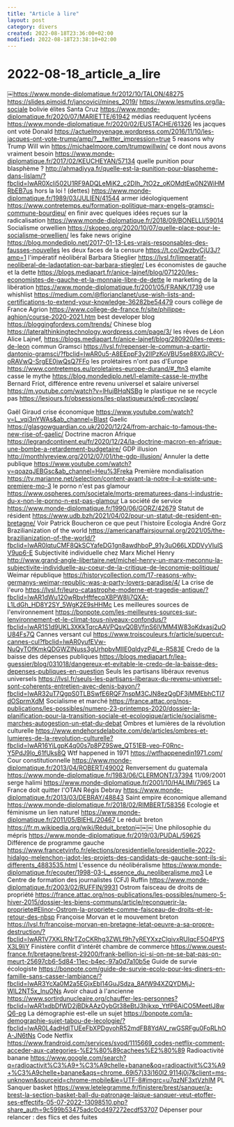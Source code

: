 ```yaml
--- 
title: "Article à lire"
layout: post
category: divers
created: 2022-08-18T23:36:00+02:00
modified: 2022-08-18T23:38:10+02:00
---
```


# 2022-08-18_article_a_lire

￼https://www.monde-diplomatique.fr/2012/10/TALON/48275
https://slides.pimoid.fr/jancovici/mines_2019/
https://www.lesmutins.org/la-sociale
bolivie élites Santa Cruz https://www.monde-diplomatique.fr/2020/07/MARIETTE/61942
médias reeduquent lycéens https://www.monde-diplomatique.fr/2020/02/EUSTACHE/61326
les jacques ont voté Donald https://actuelmoyenage.wordpress.com/2016/11/10/les-jacques-ont-vote-trump/amp/?__twitter_impression=true
5 reasons why Trump Will win https://michaelmoore.com/trumpwillwin/
ce dont nous avons vraiment besoin https://www.monde-diplomatique.fr/2017/02/KEUCHEYAN/57134
quelle punition pour blasphème ? http://ahmadiyya.fr/quelle-est-la-punition-pour-blaspheme-dans-lislam/?fbclid=IwAR0Xcli502U1RF9ADQLeMiK2_c2DIh_7tO2z_oKOMdtEw0N2WiHMRbEB7us
hors la loi ! (dettes) https://www.monde-diplomatique.fr/1989/03/JULIEN/41544
armer idéologiquement https://www.contretemps.eu/formation-politique-marx-engels-gramsci-commune-bourdieu/
en finir avec quelques idées reçues sur la radicalisation https://www.monde-diplomatique.fr/2018/09/BONELLI/59014
Socialisme orwellien https://skopeo.org/2020/10/07/quelle-place-pour-le-socialisme-orwellien/
les fake news origine https://blog.mondediplo.net/2017-01-13-Les-vrais-responsables-des-fausses-nouvelles
les deux faces de la censure https://t.co/QwzbvCjU3J?amp=1
l'impératif néolibéral Barbara Stieglier https://lvsl.fr/limperatif-neoliberal-de-ladaptation-par-barbara-stiegler/
Les économistes de gauche et la dette https://blogs.mediapart.fr/anice-lajnef/blog/071220/les-economistes-de-gauche-et-la-monnaie-libre-de-dette
le marketing de la libération https://www.monde-diplomatique.fr/2001/05/FRANK/1739
use whishlist https://medium.com/@florianclanet/use-wish-lists-and-certifications-to-extend-your-knowledge-36282be54479
cours collège de France Agrion https://www.college-de-france.fr/site/philippe-aghion/course-2020-2021.htm
best developer blog https://bloggingfordevs.com/trends/
Chinese blog https://lateralthinkingtechnology.wordpress.com/page/3/
les rêves de Léon Alice Lajnef, https://blogs.mediapart.fr/anice-lajnef/blog/280920/les-reves-de-leon
commun Gramsci https://lvsl.fr/repenser-le-commun-a-partir-dantonio-gramsci/?fbclid=IwAR0u5-A8EEppF3y2lIPzKoVBU5se88XGJRCV-oRAVwQ-SrgEE0jwQsQ7FFo
les prolétaires n'ont pas d'Europe https://www.contretemps.eu/proletaires-europe-durand/#_ftn3
elamite casse le mythe https://blog.mondediplo.net/l-elamite-casse-le-mythe
 Bernard Friot, différence entre revenu universel et salaire universel https://m.youtube.com/watch?v=lHujBHqNSBg
le plastique ne se recycle pas https://lesjours.fr/obsessions/les-plastiqueurs/ep6-recyclage/

Gaël Giraud crise économique https://www.youtube.com/watch?v=L_vqi3nYWAs&ab_channel=Blast
Gaelic https://glasgowguardian.co.uk/2020/12/24/from-archaic-to-famous-the-new-rise-of-gaelic/
Doctrine macron Afrique https://legrandcontinent.eu/fr/2020/12/24/la-doctrine-macron-en-afrique-une-bombe-a-retardement-budgetaire/
GDP illusion http://monthlyreview.org/2012/07/01/the-gdp-illusion/
Annuler la dette publique https://www.youtube.com/watch?v=qoazqJEBGsc&ab_channel=Heu%3Freka
Première mondialisation https://tv.marianne.net/selection/content-avant-la-notre-il-a-existe-une-premiere-mo-3
le porno n'est pas glamour https://www.ospheres.com/societale/morts-prematurees-dans-l-industrie-du-x-non-le-porno-n-est-pas-glamour
La société de service https://www.monde-diplomatique.fr/1990/06/GORZ/42679
Statut de résident https://www.udb.bzh/2021/04/02/pour-un-statut-de-resident-en-bretagne/
Voir Patrick Boucheron ce que peut l'histoire
Ecologia André Gorz
Brazilianization of the world https://americanaffairsjournal.org/2021/05/the-brazilianization-of-the-world/?fbclid=IwAR0lqtuCMF8QkSCYafeDG1gn8awdhboP_91y3uO66LXDDVyVIulSV9up6-E
Subjectivité individuelle chez Marx Michel Henry http://www.grand-angle-libertaire.net/michel-henry-un-marx-meconnu-la-subjectivite-individuelle-au-coeur-de-la-critique-de-leconomie-politique/
Weimar république https://historycollection.com/17-reasons-why-germanys-weimar-republic-was-a-party-lovers-paradise/4/
La crise de l'euro https://lvsl.fr/leuro-catastrophe-moderne-et-tragedie-antique/?fbclid=IwAR1dWu120wRbvHftfecqXBPW8lj7QXA-L1LdGh_HD8Y2SY_5WgK2E9sHHMc
Les meilleures sources de l'environnement https://bonpote.com/les-meilleures-sources-sur-lenvironnement-et-le-climat-tous-niveaux-confondus/?fbclid=IwAR1S1d9UKL3XKkTqrcAAVPQsvQ0BVfjnS6lVMM4W83oKdxasj2uOU84Fs7Q
Cannes versant cul https://www.troiscouleurs.fr/article/supercut-cannes-cul?fbclid=IwAR0yufEVw-NuQyTOfKmkQDGWZINuss3gUrhpbvMlIE0qIdyzP4l_e-R583E
Credo de la baisse des dépenses publiques https://blogs.mediapart.fr/lea-guessier/blog/031018/dangereux-et-evitable-le-credo-de-la-baisse-des-depenses-publiques-en-question
Seuls les partisans libéraux revenus universels https://lvsl.fr/seuls-les-partisans-liberaux-du-revenu-universel-sont-coherents-entretien-avec-denis-bayon/?fbclid=IwAR32uT7QgpS0TLBSwfE6RQF7nspM3CJN8ezQgDF3jMMEbhCTl7dOSprmXdM
Socialisme et marché https://france.attac.org/nos-publications/les-possibles/numero-23-printemps-2020/dossier-la-planification-pour-la-transition-sociale-et-ecologique/article/socialisme-marches-autogestion-un-etat-du-debat
Ombres et lumières de la révolution culturelle https://www.endehorsdelaboite.com/de/articles/ombres-et-lumieres-de-la-revolution-culturelle?fbclid=IwAR16YiLgpK4q00s7p8PZ9Swe_QT51EB-veo-F0Rnc-Y5PdJ9Io_61fUks8Q
Wtf happened in 1971 https://wtfhappenedin1971.com/
Cour constitutionnelle https://www.monde-diplomatique.fr/2013/04/ROBERT/49002
Renversement du guatemala https://www.monde-diplomatique.fr/1983/06/CLERMONT/37394
11/09/2001 serge halimi https://www.monde-diplomatique.fr/2001/10/HALIMI/7965
La France doit quitter l'OTAN Régis Debray https://www.monde-diplomatique.fr/2013/03/DEBRAY/48843
Saint empire économique allemand https://www.monde-diplomatique.fr/2018/02/RIMBERT/58356
Ecologie et féminisme un lien naturel https://www.monde-diplomatique.fr/2011/05/BIEHL/20467
Le réduit breton https://fr.m.wikipedia.org/wiki/Réduit_breton￼￼￼
Une philosophie du mépris https://www.monde-diplomatique.fr/2019/03/PUDAL/59625
Différence de programme gauche https://www.francetvinfo.fr/elections/presidentielle/presidentielle-2022-hidalgo-melenchon-jadot-les-projets-des-candidats-de-gauche-sont-ils-si-differents_4883535.html
L'essence du néolibéralisme https://www.monde-diplomatique.fr/ecouter/1998-03-L_essence_du_neoliberalisme.mp3
Le Centre de formation des journalistes (CFJ) Ruffin https://www.monde-diplomatique.fr/2003/02/RUFFIN/9931
Ostrom faisceau de droits de propriété https://france.attac.org/nos-publications/les-possibles/numero-5-hiver-2015/dossier-les-biens-communs/article/reconquerir-la-propriete#Elinor-Ostrom-la-propriete-comme-faisceau-de-droits-et-le-retour-des-nbsp
Françoise Morvan et le mouvement breton https://lvsl.fr/francoise-morvan-en-bretagne-letat-oeuvre-a-sa-propre-destruction/?fbclid=IwAR1V7XKLRNrTZoCKRhg3ZWLf9h7yREYXxzClgivxRUIqcF5O4PYSX3L9liY
Finistère conflit d'intérêt chambre de commerce https://www.ouest-france.fr/bretagne/brest-29200/frank-bellion-ici-si-on-ne-se-bat-pas-on-meurt-25697cb6-5d84-11ec-b4ec-97a0d7a10b5e
Guide de survie écologiste https://bonpote.com/guide-de-survie-ecolo-pour-les-diners-en-famille-sans-casser-lambiance/?fbclid=IwAR3YcXa0M2a5EGjxEbl14GuJSdza_8AfW94XZQYDMjJ-WlL2NT5x_lnuONs
Avoir chaud à l'ancienne https://www.sortirdunucleaire.org/chauffer-les-personnes?fbclid=IwAR1xdbDfWD2jBDkAAzOybGt38eBtJ3hjkxp_YtfP6AiCO5MeetlJ8wQ6-pg
La démographie est-elle un sujet https://bonpote.com/la-demographie-sujet-tabou-de-lecologie/?fbclid=IwAR0L4adHdlTUEeFbXPDgvohR52mdFB8YdAV_rwGSRFgu0FoRLhOA-JN6tNs
Code Netflix https://www.frandroid.com/services/svod/1115669_codes-netflix-comment-acceder-aux-categories-%E2%80%89cachees%E2%80%89
Radioactivité banane https://www.google.com/search?q=radioactivit%C3%A9+%C3%A9chelle+banane&oq=radioactivit%C3%A9+%C3%A9chelle+banane&aqs=chrome..69i57j33i160l2.9114j0j7&client=ms-unknown&sourceid=chrome-mobile&ie=UTF-8#imgrc=u7qzNF3xtVzhIM
PL Sanquer basket https://www.letelegramme.fr/finistere/brest/sanquer/a-brest-la-section-basket-ball-du-patronage-laique-sanquer-veut-etoffer-ses-effectifs-05-07-2022-13098510.php?share_auth=9c599b53475adc0cd497272ecdf53707
Dépenser pour relancer : des flics et des fuites
